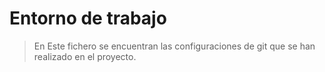 # Entorno de trabajo

> En Este fichero se encuentran las configuraciones de git que se han realizado en el proyecto.
